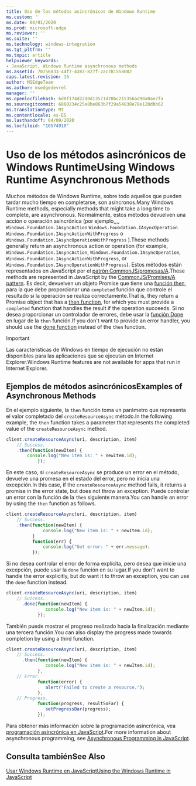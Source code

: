 ```yaml
---
title: Uso de los métodos asincrónicos de Windows Runtime
ms.custom: ''
ms.date: 04/01/2020
ms.prod: microsoft-edge
ms.reviewer: ''
ms.suite: ''
ms.technology: windows-integration
ms.tgt_pltfrm: ''
ms.topic: article
helpviewer_keywords:
- JavaScript, Windows Runtime asynchronous methods
ms.assetid: 70756833-44f7-4383-827f-2ac781558082
caps.latest.revision: 15
author: MSEdgeTeam
ms.author: msedgedevrel
manager: ''
ms.openlocfilehash: 6d0f174d22d0d13571d78bc215356ad90a0ae7fa
ms.sourcegitcommit: 6860234c25a8be863b7f29a54838e78e120dbb62
ms.translationtype: MT
ms.contentlocale: es-ES
ms.lasthandoff: 04/09/2020
ms.locfileid: "10574910"
---
```

# <span data-ttu-id="bc83b-102">Uso de los métodos asincrónicos de Windows Runtime</span><span class="sxs-lookup"><span data-stu-id="bc83b-102">Using Windows Runtime Asynchronous Methods</span></span>  

<span data-ttu-id="bc83b-103">Muchos métodos de Windows Runtime, sobre todo aquellos que pueden tardar mucho tiempo en completarse, son asíncronos.</span><span class="sxs-lookup"><span data-stu-id="bc83b-103">Many Windows Runtime methods, especially methods that might take a long time to complete, are asynchronous.</span></span>  <span data-ttu-id="bc83b-104">Normalmente, estos métodos devuelven una acción o operación asincrónica (por ejemplo,,,, `Windows.Foundation.IAsyncAction` `Windows.Foundation.IAsyncOperation` `Windows.Foundation.IAsyncActionWithProgress` o `Windows.Foundation.IAsyncOperationWithProgress` ).</span><span class="sxs-lookup"><span data-stu-id="bc83b-104">These methods generally return an asynchronous action or operation (for example, `Windows.Foundation.IAsyncAction`, `Windows.Foundation.IAsyncOperation`, `Windows.Foundation.IAsyncActionWithProgress`, or `Windows.Foundation.IAsyncOperationWithProgress`).</span></span>  <span data-ttu-id="bc83b-105">Estos métodos están representados en JavaScript por el [patrón CommonJS/promesas/A][CommonjsWikiPromises].</span><span class="sxs-lookup"><span data-stu-id="bc83b-105">These methods are represented in JavaScript by the [CommonJS/Promises/A pattern][CommonjsWikiPromises].</span></span>  <span data-ttu-id="bc83b-106">Es decir, devuelven un objeto Promise que tiene una [función then][PreviousVersionsWindowsAppsBr229728], para la que debe proporcionar una `completed` función que controle el resultado si la operación se realiza correctamente.</span><span class="sxs-lookup"><span data-stu-id="bc83b-106">That is, they return a Promise object that has a [then function][PreviousVersionsWindowsAppsBr229728], for which you must provide a `completed` function that handles the result if the operation succeeds.</span></span>  <span data-ttu-id="bc83b-107">Si no desea proporcionar un controlador de errores, debe usar la [función Done][PreviousVersionsWindowsAppsHr701079] en lugar de la `then` función.</span><span class="sxs-lookup"><span data-stu-id="bc83b-107">If you don't want to provide an error handler, you should use the [done function][PreviousVersionsWindowsAppsHr701079] instead of the `then` function.</span></span>  

> [!IMPORTANT]
> <span data-ttu-id="bc83b-108">Las características de Windows en tiempo de ejecución no están disponibles para las aplicaciones que se ejecutan en Internet Explorer.</span><span class="sxs-lookup"><span data-stu-id="bc83b-108">Windows Runtime features are not available for apps that run in Internet Explorer.</span></span>  

## <span data-ttu-id="bc83b-109">Ejemplos de métodos asincrónicos</span><span class="sxs-lookup"><span data-stu-id="bc83b-109">Examples of Asynchronous Methods</span></span>  

<span data-ttu-id="bc83b-110">En el ejemplo siguiente, la `then` función toma un parámetro que representa el valor completado del `createResourceAsync` método.</span><span class="sxs-lookup"><span data-stu-id="bc83b-110">In the following example, the `then` function takes a parameter that represents the completed value of the `createResourceAsync` method.</span></span>  

```javascript
client.createResourceAsync(uri, description, item)
    // Success.
    .then(function(newItem) {
        console.log("New item is: " + newItem.id);
            });
```  

<span data-ttu-id="bc83b-111">En este caso, si `createResourceAsync` se produce un error en el método, devuelve una promesa en el estado del error, pero no inicia una excepción.</span><span class="sxs-lookup"><span data-stu-id="bc83b-111">In this case, if the `createResourceAsync` method fails, it returns a promise in the error state, but does not throw an exception.</span></span>  <span data-ttu-id="bc83b-112">Puede controlar un error con la función de la `then` siguiente manera.</span><span class="sxs-lookup"><span data-stu-id="bc83b-112">You can handle an error by using the `then` function as follows.</span></span>  

```javascript
client.createResourceAsync(uri, description, item)
    // Success.
    .then(function(newItem) {
              console.log("New item is: " + newItem.id);
          }
          function(err) {
              console.log("Got error: " + err.message);
          });
```  

<span data-ttu-id="bc83b-113">Si no desea controlar el error de forma explícita, pero desea que inicie una excepción, puede usar la `done` función en su lugar.</span><span class="sxs-lookup"><span data-stu-id="bc83b-113">If you don't want to handle the error explicitly, but do want it to throw an exception, you can use the `done` function instead.</span></span>  

```javascript
client.createResourceAsync(uri, description, item)
    // Success.
      .done(function(newItem) {
               console.log("New item is: " + newItem.id);
            });
```  

<span data-ttu-id="bc83b-114">También puede mostrar el progreso realizado hacia la finalización mediante una tercera función.</span><span class="sxs-lookup"><span data-stu-id="bc83b-114">You can also display the progress made towards completion by using a third function.</span></span>  

```javascript
client.createResourceAsync(uri, description, item)
    // Success.
      .then(function(newItem) {
               console.log("New item is: " + newItem.id);
            },
    // Error.
            function(error) {
               alert("Failed to create a resource.");
            },
    // Progress.
            function(progress, resultSoFar) {
               setProgressBar(progress);
            });
```  

<span data-ttu-id="bc83b-115">Para obtener más información sobre la programación asincrónica, vea [programación asincrónica en JavaScript][PreviousVersionsWindowsAppsHh700330].</span><span class="sxs-lookup"><span data-stu-id="bc83b-115">For more information about asynchronous programming, see [Asynchronous Programming in JavaScript][PreviousVersionsWindowsAppsHh700330].</span></span>  

## <span data-ttu-id="bc83b-116">Consulta también</span><span class="sxs-lookup"><span data-stu-id="bc83b-116">See Also</span></span>  

[<span data-ttu-id="bc83b-117">Usar Windows Runtime en JavaScript</span><span class="sxs-lookup"><span data-stu-id="bc83b-117">Using the Windows Runtime in JavaScript</span></span>][WindowsRuntimeJavascript]  

<!-- image links -->  

<!-- links -->  

[WindowsRuntimeJavascript]: /microsoft-edge/windows-runtime/using-the-windows-runtime-in-javascript "Usar Windows Runtime en JavaScript"  

[PreviousVersionsWindowsAppsBr229728]: /previous-versions/windows/apps/br229728(v=win.10) "Método Promise. then"  
[PreviousVersionsWindowsAppsHh700330]: /previous-versions/windows/apps/hh700330(v=win.10) "Programación asincrónica en JavaScript (HTML)"
[PreviousVersionsWindowsAppsHr701079]: /previous-versions/windows/apps/hh701079(v=win.10) "Método Promise. Done"  

[CommonjsWikiPromises]: http://wiki.commonjs.org/wiki/Promises "Promesas | Wiki de especificaciones de CommonJS"  
